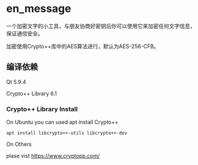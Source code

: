 # en_message

一个加密文字的小工具，与朋友协商好密钥后你可以使用它来加密任何文字信息，保证通信安全。

加密使用Crypto++库中的AES算法进行，默认为AES-256-CFB。


## 编译依赖

Qt 5.9.4

Crypto++ Library 6.1


### Crypto++ Library Install

On Ubuntu you can used apt install Crypto++
```
apt install libcrypto++-utils libcrypto++-dev
```

On Others

plase vist https://www.cryptopp.com/